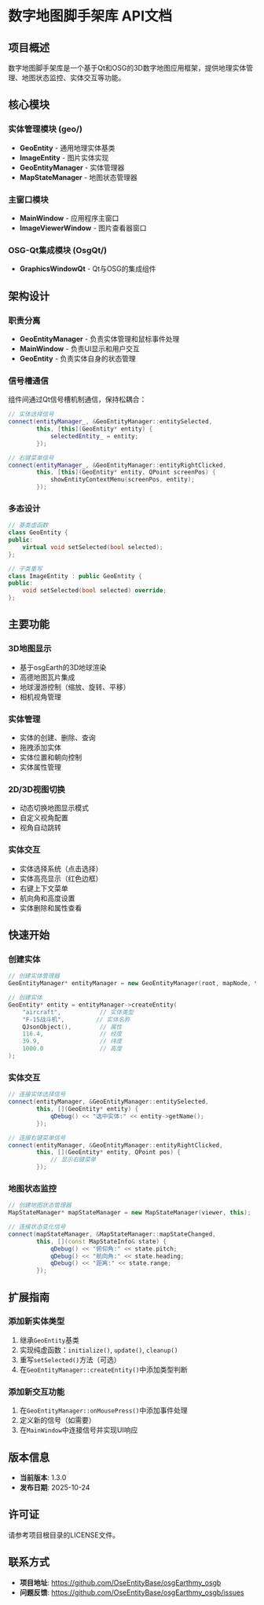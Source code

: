 # 数字地图脚手架库 API文档

## 项目概述

数字地图脚手架库是一个基于Qt和OSG的3D数字地图应用框架，提供地理实体管理、地图状态监控、实体交互等功能。

## 核心模块

### 实体管理模块 (geo/)

- **GeoEntity** - 通用地理实体基类
- **ImageEntity** - 图片实体实现
- **GeoEntityManager** - 实体管理器
- **MapStateManager** - 地图状态管理器

### 主窗口模块

- **MainWindow** - 应用程序主窗口
- **ImageViewerWindow** - 图片查看器窗口

### OSG-Qt集成模块 (OsgQt/)

- **GraphicsWindowQt** - Qt与OSG的集成组件

## 架构设计

### 职责分离

- **GeoEntityManager** - 负责实体管理和鼠标事件处理
- **MainWindow** - 负责UI显示和用户交互
- **GeoEntity** - 负责实体自身的状态管理

### 信号槽通信

组件间通过Qt信号槽机制通信，保持松耦合：

```cpp
// 实体选择信号
connect(entityManager_, &GeoEntityManager::entitySelected, 
        this, [this](GeoEntity* entity) {
            selectedEntity_ = entity;
        });

// 右键菜单信号
connect(entityManager_, &GeoEntityManager::entityRightClicked, 
        this, [this](GeoEntity* entity, QPoint screenPos) {
            showEntityContextMenu(screenPos, entity);
        });
```

### 多态设计

```cpp
// 基类虚函数
class GeoEntity {
public:
    virtual void setSelected(bool selected);
};

// 子类重写
class ImageEntity : public GeoEntity {
public:
    void setSelected(bool selected) override;
};
```

## 主要功能

### 3D地图显示
- 基于osgEarth的3D地球渲染
- 高德地图瓦片集成
- 地球漫游控制（缩放、旋转、平移）
- 相机视角管理

### 实体管理
- 实体的创建、删除、查询
- 拖拽添加实体
- 实体位置和朝向控制
- 实体属性管理

### 2D/3D视图切换
- 动态切换地图显示模式
- 自定义视角配置
- 视角自动跳转

### 实体交互
- 实体选择系统（点击选择）
- 实体高亮显示（红色边框）
- 右键上下文菜单
- 航向角和高度设置
- 实体删除和属性查看

## 快速开始

### 创建实体

```cpp
// 创建实体管理器
GeoEntityManager* entityManager = new GeoEntityManager(root, mapNode, this);

// 创建实体
GeoEntity* entity = entityManager->createEntity(
    "aircraft",           // 实体类型
    "F-15战斗机",         // 实体名称
    QJsonObject(),        // 属性
    116.4,                // 经度
    39.9,                 // 纬度
    1000.0                // 高度
);
```

### 实体交互

```cpp
// 连接实体选择信号
connect(entityManager, &GeoEntityManager::entitySelected, 
        this, [](GeoEntity* entity) {
            qDebug() << "选中实体:" << entity->getName();
        });

// 连接右键菜单信号
connect(entityManager, &GeoEntityManager::entityRightClicked, 
        this, [](GeoEntity* entity, QPoint pos) {
            // 显示右键菜单
        });
```

### 地图状态监控

```cpp
// 创建地图状态管理器
MapStateManager* mapStateManager = new MapStateManager(viewer, this);

// 连接状态变化信号
connect(mapStateManager, &MapStateManager::mapStateChanged, 
        this, [](const MapStateInfo& state) {
            qDebug() << "俯仰角:" << state.pitch;
            qDebug() << "航向角:" << state.heading;
            qDebug() << "距离:" << state.range;
        });
```

## 扩展指南

### 添加新实体类型

1. 继承`GeoEntity`基类
2. 实现纯虚函数：`initialize()`, `update()`, `cleanup()`
3. 重写`setSelected()`方法（可选）
4. 在`GeoEntityManager::createEntity()`中添加类型判断

### 添加新交互功能

1. 在`GeoEntityManager::onMousePress()`中添加事件处理
2. 定义新的信号（如需要）
3. 在`MainWindow`中连接信号并实现UI响应

## 版本信息

- **当前版本**: 1.3.0
- **发布日期**: 2025-10-24

## 许可证

请参考项目根目录的LICENSE文件。

## 联系方式

- **项目地址**: https://github.com/OseEntityBase/osgEarthmy_osgb
- **问题反馈**: https://github.com/OseEntityBase/osgEarthmy_osgb/issues

